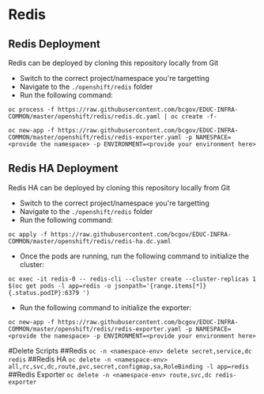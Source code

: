 # Redis 

## Redis Deployment
Redis can be deployed by cloning this repository locally from Git
* Switch to the correct project/namespace you're targetting
* Navigate to the `./openshift/redis` folder
* Run the following command:

```
oc process -f https://raw.githubusercontent.com/bcgov/EDUC-INFRA-COMMON/master/openshift/redis/redis.dc.yaml | oc create -f-
```


```
oc new-app -f https://raw.githubusercontent.com/bcgov/EDUC-INFRA-COMMON/master/openshift/redis/redis-exporter.yaml -p NAMESPACE=<provide the namespace> -p ENVIRONMENT=<provide your environment here>
```

## Redis HA Deployment
Redis HA can be deployed by cloning this repository locally from Git
* Switch to the correct project/namespace you're targetting
* Navigate to the `./openshift/redis` folder
* Run the following command:

```
oc apply -f https://raw.githubusercontent.com/bcgov/EDUC-INFRA-COMMON/master/openshift/redis/redis-ha.dc.yaml
```
* Once the pods are running, run the following command to initialize the cluster:

```
oc exec -it redis-0 -- redis-cli --cluster create --cluster-replicas 1 $(oc get pods -l app=redis -o jsonpath='{range.items[*]}{.status.podIP}:6379 ')
```
* Run the following command to initialize the exporter:

```
oc new-app -f https://raw.githubusercontent.com/bcgov/EDUC-INFRA-COMMON/master/openshift/redis/redis-exporter.yaml -p NAMESPACE=<provide the namespace> -p ENVIRONMENT=<provide your environment here>
```
#Delete Scripts
##Redis
`oc -n <namespace-env> delete secret,service,dc redis`
##Redis HA
`oc delete -n <namespace-env> all,rc,svc,dc,route,pvc,secret,configmap,sa,RoleBinding -l app=redis`
##Redis Exporter
`oc delete -n <namespace-env> route,svc,dc redis-exporter`
